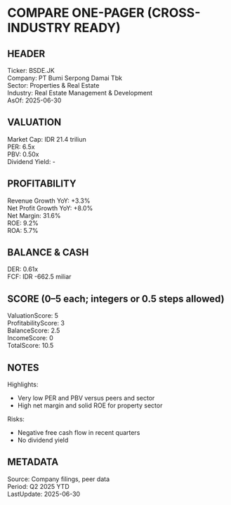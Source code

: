 # COMPARE ONE-PAGER (CROSS-INDUSTRY READY)

## HEADER
Ticker: BSDE.JK  
Company: PT Bumi Serpong Damai Tbk  
Sector: Properties & Real Estate  
Industry: Real Estate Management & Development  
AsOf: 2025-06-30

## VALUATION
Market Cap: IDR 21.4 triliun  
PER: 6.5x  
PBV: 0.50x  
Dividend Yield: -

## PROFITABILITY
Revenue Growth YoY: +3.3%  
Net Profit Growth YoY: +8.0%  
Net Margin: 31.6%  
ROE: 9.2%  
ROA: 5.7%

## BALANCE & CASH
DER: 0.61x  
FCF: IDR -662.5 miliar

## SCORE (0–5 each; integers or 0.5 steps allowed)
ValuationScore: 5  
ProfitabilityScore: 3  
BalanceScore: 2.5  
IncomeScore: 0  
TotalScore: 10.5

## NOTES
Highlights:
- Very low PER and PBV versus peers and sector
- High net margin and solid ROE for property sector

Risks:
- Negative free cash flow in recent quarters
- No dividend yield

## METADATA
Source: Company filings, peer data  
Period: Q2 2025 YTD  
LastUpdate: 2025-06-30